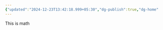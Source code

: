 ```yaml
---
{"updated":"2024-12-23T13:42:18.999+05:30","dg-publish":true,"dg-home":false,"tags":["#math"],"permalink":"/math/test-2/","dgPassFrontmatter":true,"created":"2024-12-23T13:18:05.336+05:30"}
---
```


This is math 